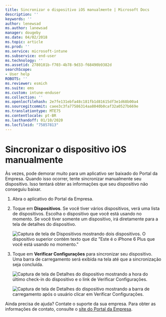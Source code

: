 ```yaml
---
title: Sincronizar o dispositivo iOS manualmente | Microsoft Docs
description: ''
keywords: ''
author: lenewsad
ms.author: lanewsad
manager: dougeby
ms.date: 04/02/2018
ms.topic: article
ms.prod: ''
ms.service: microsoft-intune
ms.subservice: end-user
ms.technology: ''
ms.assetid: 2780101b-f703-4b78-9d33-f68490b9382d
searchScope:
- User help
ROBOTS: ''
ms.reviewer: esmich
ms.suite: ems
ms.custom: intune-enduser
ms.collection: ''
ms.openlocfilehash: 2e7fe131ebfa48c181fb1d81615df3e1d68b00a4
ms.sourcegitcommit: caee3c3fa77586314aa8040b0caf32a0527b669e
ms.translationtype: MTE75
ms.contentlocale: pt-BR
ms.lasthandoff: 01/10/2020
ms.locfileid: "75857813"
---
```

# <a name="sync-your-ios-device-manually"></a>Sincronizar o dispositivo iOS manualmente

Às vezes, pode demorar muito para um aplicativo ser baixado do Portal da Empresa. Quando isso ocorrer, tente sincronizar manualmente seu dispositivo. Isso tentará obter as informações que seu dispositivo não conseguiu baixar.

1. Abra o aplicativo do Portal da Empresa.

2. Toque em **Dispositivos**. Se você tiver vários dispositivos, verá uma lista de dispositivos. Escolha o dispositivo que você está usando no momento. Se você tiver somente um dispositivo, irá diretamente para a tela de detalhes do dispositivo.

    ![Captura de tela de Dispositivos mostrando dois dispositivos. O dispositivo superior contém texto que diz "Este é o iPhone 6 Plus que você está usando no momento."](/intune-user-help/media/ios_sync_1_CP_after_1804.png)

3. Toque em **Verificar Configurações** para sincronizar seu dispositivo. Uma barra de carregamento será exibida na tela até que a sincronização seja concluída.

    ![Captura de tela de Detalhes do dispositivo mostrando a hora do último check-in do dispositivo e o link de Verificar Configurações.](/intune-user-help/media/ios_sync_2_CP_after_1804.png)  

   ![Captura de tela de Detalhes do dispositivo mostrando a barra de carregamento após o usuário clicar em Verificar Configurações.](/intune-user-help/media/ios_sync_3_CP-after_1804.png)

Ainda precisa de ajuda? Contate o suporte da sua empresa. Para obter as informações de contato, consulte o [site do Portal da Empresa](https://go.microsoft.com/fwlink/?linkid=2010980).

